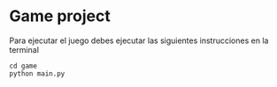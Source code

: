 # Game project

Para ejecutar el juego debes ejecutar las siguientes instrucciones en la terminal 

```
cd game
python main.py
```